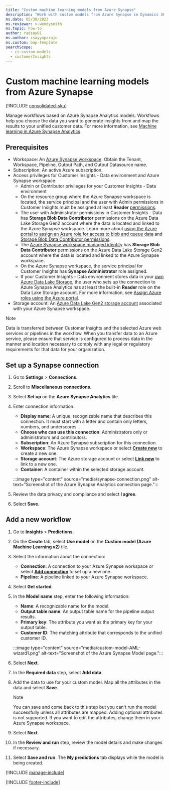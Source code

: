 ```yaml
---
title: "Custom machine learning models from Azure Synapse"
description: "Work with custom models from Azure Synapse in Dynamics 365 Customer Insights."
ms.date: 05/30/2023
ms.reviewer: v-wendysmith
ms.topic: how-to
author: radsay01
ms.author: rsayyaparaju
ms.custom: bap-template
searchScope: 
  - ci-custom-models
  - customerInsights
---
```


# Custom machine learning models from Azure Synapse

[!INCLUDE [consolidated-sku](./includes/consolidated-sku.md)]

Manage workflows based on Azure Synapse Analytics models. Workflows help you choose the data you want to generate insights from and map the results to your unified customer data. For more information, see [Machine learning in Azure Synapse Analytics](/azure/synapse-analytics/machine-learning/what-is-machine-learning).

## Prerequisites

- Workspace: An [Azure Synapse workspace](/azure/synapse-analytics/get-started-create-workspace). Obtain the Tenant, Workspace, Pipeline, Output Path, and Output Datasource name.
- Subscription: An active Azure subscription.
- Access privileges for Customer Insights - Data environment and Azure Synapse workspace:
  - Admin or Contributor privileges for your Customer Insights - Data environment
  - On the resource group where the Azure Synapse workspace is located, the service principal and the user with Admin permissions in Customer Insights must be assigned at least **Reader** [permissions](/azure/role-based-access-control/role-assignments-portal).
  - The user with Administrator permissions in Customer Insights - Data has **Storage Blob Data Contributor** permissions on the Azure Data Lake Storage Gen2 account where the data is located and linked to the Azure Synapse workspace. Learn more about [using the Azure portal to assign an Azure role for access to blob and queue data](/azure/storage/common/storage-auth-aad-rbac-portal) and [Storage Blob Data Contributor permissions](/azure/role-based-access-control/built-in-roles#storage-blob-data-contributor).
  - The [Azure Synapse workspace managed identity](/azure/synapse-analytics/security/synapse-workspace-managed-identity) has **Storage Blob Data Contributor** permissions on the Azure Data Lake Storage Gen2 account where the data is located and linked to the Azure Synapse workspace.
  - On the Azure Synapse workspace, the service principal for Customer Insights has **Synapse Administrator** role assigned.
  - If your Customer Insights - Data environment stores data in your [own Azure Data Lake Storage](own-data-lake-storage.md), the user who sets up the connection to Azure Synapse Analytics has at least the built-in **Reader** role on the Data Lake Storage account. For more information, see [Assign Azure roles using the Azure portal](/azure/role-based-access-control/role-assignments-portal).
- Storage account: An [Azure Data Lake Gen2 storage account](/azure/storage/blobs/data-lake-storage-quickstart-create-account) associated with your Azure Synapse workspace.

> [!NOTE]
> Data is transferred between Customer Insights and the selected Azure web services or pipelines in the workflow. When you transfer data to an Azure service, please ensure that service is configured to process data in the manner and location necessary to comply with any legal or regulatory requirements for that data for your organization.

## Set up a Synapse connection

1. Go to **Settings** > **Connections**.

1. Scroll to **Miscellaneous connections**.

1. Select **Set up** on the **Azure Synapse Analytics** tile.

1. Enter connection information.

   - **Display name**: A unique, recognizable name that describes this connection. It must start with a letter and contain only letters, numbers, and underscores.
   - **Choose who can use this connection**: Administrators only or administrators and contributors.
   - **Subscription**: An Azure Synapse subscription for this connection.
   - **Workspace**: The Azure Synapse workspace or select [**Create new**](/azure/synapse-analytics/quickstart-create-workspace) to create a new one.
   - **Storage account**: The Azure storage account or select [**Link new**](/azure/storage/common/storage-account-create?bc=%2Fazure%2Fsynapse-analytics%2Fbreadcrumb%2Ftoc.json&tabs=azure-portal) to link to a new one.
   - **Container**: A container within the selected storage account.

   :::image type="content" source="media/synapse-connection.png" alt-text="Screenshot of the Azure Synapse Analytics connection page.":::
  
1. Review the data privacy and compliance and select **I agree**.

1. Select **Save**.

## Add a new workflow

1. Go to **Insights** > **Predictions**.

1. On the **Create** tab, select **Use model** on the **Custom model (Azure Machine Learning v2)** tile.

1. Select the information about the connection:

   - **Connection**: A connection to your Azure Synapse workspace or select [**Add connection**](#set-up-a-synapse-connection) to set up a new one.
   - **Pipeline**: A pipeline linked to your Azure Synapse workspace.

1. Select **Get started**.

1. In the **Model name** step, enter the following information:

   - **Name**: A recognizable name for the model.
   - **Output table name**: An output table name for the pipeline output results.
   - **Primary key**: The attribute you want as the primary key for your output table.
   - **Customer ID**: The matching attribute that corresponds to the unified customer ID.

   :::image type="content" source="media/custom-model-AML-wizard1.png" alt-text="Screenshot of the Azure Synapse Model page.":::
  
1. Select **Next**.

1. In the **Required data** step, select **Add data**.

1. Add the data to use for your custom model. Map all the attributes in the data and select **Save**.

   > [!NOTE]
   > You can save and come back to this step but you can't run the model successfully unless all attributes are mapped. Adding optional attributes is not supported. If you want to edit the attributes, change them in your Azure Synapse workspace.

1. Select **Next**.

1. In the **Review and run** step, review the model details and make changes if necessary.

1. Select **Save and run**. The **My predictions** tab displays while the model is being created.

[!INCLUDE [manage-include](includes/custom-models-manage.md)]

[!INCLUDE [footer-include](includes/footer-banner.md)]
